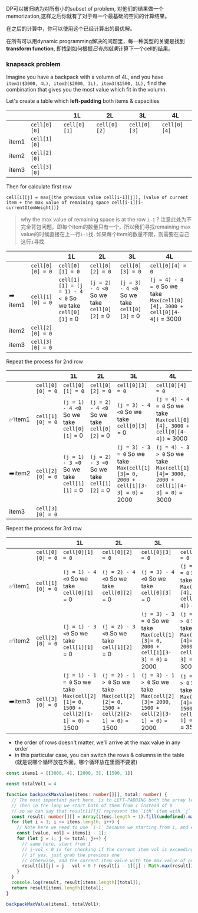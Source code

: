 DP可以被归纳为对所有小的subset of problem, 对他们的结果做一个memorization,这样之后你就有了对于每一个最基础的空间的计算结果。

在之后的计算中，你可以使用这个已经计算出的最优解。



在所有可以用dynamic programming解决的问题里，每一种类型的关键是找到**transform function**, 即找到如何根据*已有的结果*计算下一个cell的结果。

### knapsack problem

Imagine you have a backpack with a volumn of 4L, and you have `item1($3000, 4L), item2($2000, 3L), item3($1500, 1L),` find the combination that gives you the most value which fit in the volumn.

Let's create a table which **left-padding** both items & capacities



|       |              | 1L           | 2L           | 3L           | 4L           |
| ----- | ------------ | ------------ | ------------ | ------------ | ------------ |
|       | `cell[0][0]` | `cell[0][1]` | `cell[0][2]` | `cell[0][3]` | `cell[0][4]` |
| item1 | `cell[1][0]` |              |              |              |              |
| item2 | `cell[2][0]` |              |              |              |              |
| item3 | `cell[3][0]` |              |              |              |              |



Then for calculate first row

`cell[i][j] = max{(the previous value cell[i-1][j]), (value of current item + the max value of remaining space cell[i-1][i-currentItemWeight])}`

> why the max value of remaining space is at the row `i-1` ? 注意此处为不完全背包问题，即每个item的数量只有一个，所以我们寻找remaining max value的时候直接在上一行`i-1`找. 如果每个item的数量不限，则需要在自己这行`i`寻找.



|         |                  | 1L                                                         | 2L                                           | 3L                                           | 4L                                                           |
| ------- | ---------------- | ---------------------------------------------------------- | -------------------------------------------- | -------------------------------------------- | ------------------------------------------------------------ |
|         | `cell[0][0] = 0` | `cell[0][1] = 0`                                           | `cell[0][2] = 0`                             | `cell[0][3] = 0`                             | `cell[0][4] = 0`                                             |
| ➡️ item1 | `cell[1][0] = 0` | `cell[1][1] = (j = 1) - 4 < 0` So we take `cell[0][1]` = 0 | `(j = 2) - 4 <0` So we take `cell[0][2]` = 0 | `(j = 3) - 4 <0` So we take `cell[0][3]` = 0 | `(j = 4) - 4 = 0` So we take `Max(cell[0][4], 3000 + cell[0][4-4])` = 3000 |
| item2   | `cell[2][0] = 0` |                                                            |                                              |                                              |                                                              |
| item3   | `cell[3][0] = 0` |                                                            |                                              |                                              |                                                              |



Repeat the process for 2nd row

|        |                  | 1L                                           | 2L                                           | 3L                                                           | 4L                                                           |
| ------ | ---------------- | -------------------------------------------- | -------------------------------------------- | ------------------------------------------------------------ | ------------------------------------------------------------ |
|        | `cell[0][0] = 0` | `cell[0][1] = 0`                             | `cell[0][2] = 0`                             | `cell[0][3] = 0`                                             | `cell[0][4] = 0`                                             |
| ✅item1 | `cell[1][0] = 0` | `(j = 1) - 4 <0` So we take `cell[0][1]` = 0 | `(j = 2) - 4 <0` So we take `cell[0][2]` = 0 | `(j = 3) - 4 <0` So we take `cell[0][3]` = 0                 | `(j = 4) - 4 = 0` So we take `Max(cell[0][4], 3000 + cell[0][4-4])` = 3000 |
| ➡️item2 | `cell[2][0] = 0` | `(j = 1) - 3 <0` So we take `cell[1][1]` = 0 | `(j = 2) - 3 <0` So we take `cell[1][2]` = 0 | `(j = 3) - 3 = 0` So we take `Max(cell[1][3]= 0, 2000 + cell[1][3-3] = 0)` = 2000 | `(j = 4) - 3 > 0` So we take `Max(cell[1][4]= 3000, 2000 + cell[1][4-3] = 0)` = 3000 |
| item3  | `cell[3][0] = 0` |                                              |                                              |                                                              |                                                              |



Repeat the process for 3rd row

|        |                  | 1L                                                           | 2L                                                           | 3L                                                           | 4L                                                           |
| ------ | ---------------- | ------------------------------------------------------------ | ------------------------------------------------------------ | ------------------------------------------------------------ | ------------------------------------------------------------ |
|        | `cell[0][0] = 0` | `cell[0][1] = 0`                                             | `cell[0][2] = 0`                                             | `cell[0][3] = 0`                                             | `cell[0][4] = 0`                                             |
| ✅item1 | `cell[1][0] = 0` | `(j = 1) - 4 <0` So we take `cell[0][1]` = 0                 | `(j = 2) - 4 <0` So we take `cell[0][2]` = 0                 | `(j = 3) - 4 <0` So we take `cell[0][3]` = 0                 | `(j = 4) - 4 = 0` So we take `Max(cell[0][4], 3000 + cell[0][4-4])` = 3000 |
| ✅item2 | `cell[2][0] = 0` | `(j = 1) - 3 <0` So we take `cell[1][1]` = 0                 | `(j = 2) - 3 <0` So we take `cell[1][2]` = 0                 | `(j = 3) - 3 = 0` So we take `Max(cell[1][3]= 0, 2000 + cell[1][3-3] = 0)` = 2000 | `(j = 4) - 3 > 0` So we take `Max(cell[1][4]= 3000, 2000 + cell[1][4-3] = 0)` = 3000 |
| ➡️item3 | `cell[3][0] = 0` | `(j = 1) - 1 = 0` So we take `Max(cell[2][1]= 0, 1500 + cell[2][1-1] = 0)` = 1500 | `(j = 2) - 1 > 0` So we take `Max(cell[2][2]= 0, 1500 + cell[2][2-1] = 0)` = 1500 | `(j = 3) - 1 > 0` So we take `Max(cell[2][3]= 2000, 1500 + cell[2][3-1] = 0)` = 2000 | `(j = 4) - 1 > 0` So we take `Max(cell[2][4]= 3000, 1500 + cell[2][4-1] = 2000)` = 3500 |

- the order of rows doesn't matter, we'll arrive at the max value in any order
- in this particular case, you can switch the rows & columns in the table (就是说哪个循环放在外面，哪个循环放在里面不要紧)

```typescript
const items1 = [[3000, 4], [2000, 3], [1500, 1]]

const totalVol1 = 4

function backpackMaxValue(items: number[][], total: number) {
  // The most important part here, is to LEFT-PADDING both the array length & total length, and populate the matrix with all 0
  // Then in the loop we start both of them from 1 instead of 0
  // so we can say that result[i][j] represent the `ith` item with `j` weight.
  const result: number[][] = Array(items.length + 1).fill(undefined).map(() => Array(total + 1).fill(0));
  for (let i = 1; i <= items.length; i++) {
    // Note here we need to use `i-1` because we starting from 1, and exceed the items'array length by 1.
    const [value, vol] = items[i - 1];
    for (let j = 1; j <= total; j++) {
      // same here, start from 1
      // j-vol < 0 is for checking if the current item vol is exceeding the total vol or not
      // if yes, just grab the previous one
      // otherwise, add the current item value with the max value of previous line that fit in the `j-vol` volumn
      result[i][j] = j - vol < 0 ? result[i - 1][j] : Math.max(result[i - 1][j], value + (result[i - 1][j - vol]));
    }
  }
  console.log(result, result[items.length][total]);
  return result[items.length][total];
}

backpackMaxValue(items1, totalVol1);
```

